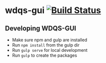 # wdqs-gui [![Build Status][travis-image]][travis-url] 

[travis-url]: https://travis-ci.org/christopher-johnson/wdqs-gui
[travis-image]: http://img.shields.io/travis/christopher-johnson/wdqs-gui.svg

## Developing WDQS-GUI

* Make sure npm and gulp are installed
* Run `npm install` from the gulp dir
* Run `gulp serve` for local development
* Run `gulp` to create the packages